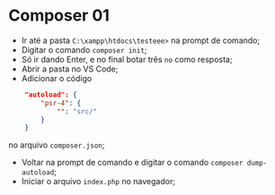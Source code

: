 # Composer 01
- Ir até a pasta `C:\xampp\htdocs\testeee>` na prompt de comando;
- Digitar o comando `composer init`;
- Só ir dando Enter, e no final botar três `no` como resposta;
- Abrir a pasta no VS Code;
- Adicionar o código 
```json
    "autoload": {
        "psr-4": {
            "": "src/"
        }
    }
```
no arquivo `composer.json`;
- Voltar na prompt de comando e digitar o comando `composer dump-autoload`;
- Iniciar o arquivo `index.php` no navegador;